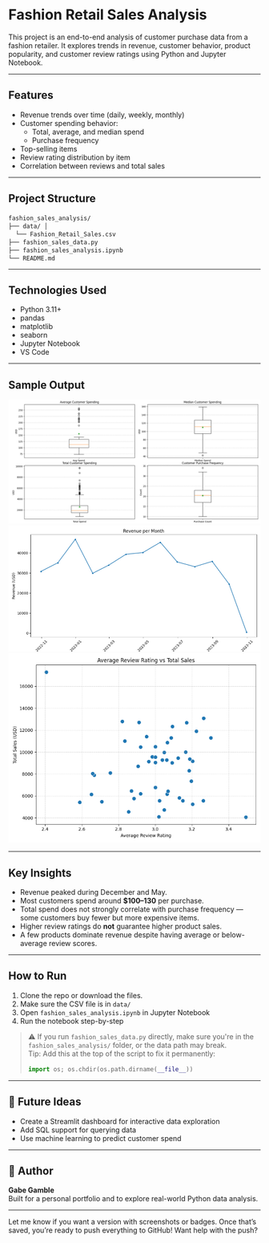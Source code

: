 # Fashion Retail Sales Analysis

This project is an end-to-end analysis of customer purchase data from a fashion retailer. It explores trends in revenue, customer behavior, product popularity, and customer review ratings using Python and Jupyter Notebook.

---

## Features

- Revenue trends over time (daily, weekly, monthly)
- Customer spending behavior:
  - Total, average, and median spend
  - Purchase frequency
- Top-selling items
- Review rating distribution by item
- Correlation between reviews and total sales

---

## Project Structure

```
fashion_sales_analysis/ 
├── data/ │ 
  └── Fashion_Retail_Sales.csv 
├── fashion_sales_data.py 
├── fashion_sales_analysis.ipynb 
└── README.md
```

---

## Technologies Used

- Python 3.11+
- pandas
- matplotlib
- seaborn
- Jupyter Notebook
- VS Code

---

## Sample Output

![Customer Spending Patterns](charts/customer_spending_patterns.png)
![Revenue by Month](charts/revenue_per_month.png)
![Reviews vs. Sales](charts/review_vs_sales.png)


---

## Key Insights

- Revenue peaked during December and May.
- Most customers spend around **$100–130** per purchase.
- Total spend does not strongly correlate with purchase frequency — some customers buy fewer but more expensive items.
- Higher review ratings do **not** guarantee higher product sales.
- A few products dominate revenue despite having average or below-average review scores.

---

## How to Run

1. Clone the repo or download the files.
2. Make sure the CSV file is in `data/`
3. Open `fashion_sales_analysis.ipynb` in Jupyter Notebook
4. Run the notebook step-by-step

> ⚠️ If you run `fashion_sales_data.py` directly, make sure you're in the `fashion_sales_analysis/` folder, or the data path may break.  
> Tip: Add this at the top of the script to fix it permanently:
> ```python
> import os; os.chdir(os.path.dirname(__file__))
> ```

---

## 🧠 Future Ideas

- Create a Streamlit dashboard for interactive data exploration
- Add SQL support for querying data
- Use machine learning to predict customer spend

---

## 🙌 Author

**Gabe Gamble**  
Built for a personal portfolio and to explore real-world Python data analysis.

---

Let me know if you want a version with screenshots or badges. Once that’s saved, you’re ready to push everything to GitHub! Want help with the push?
